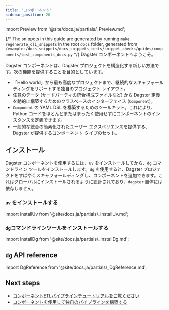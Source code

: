 ```yaml
---
title: 'コンポーネント'
sidebar_position: 20
---
```


import Preview from '@site/docs.ja/partials/\_Preview.md';

<Preview />

{/* The snippets in this guide are generated by running `make regenerate_cli_snippets` in the root `docs` folder, generated from `/examples/docs_snippets/docs_snippets_tests/snippet_checks/guides/components/test_components_docs.py` */}
Dagster コンポーネントへようこそ。

Dagster コンポーネントは、Dagster プロジェクトを構造化する新しい方法です。次の機能を提供することを目的としています。

- 「Hello world」から最も高度なプロジェクトまで、継続的なスキャフォールディングをサポートする独自のプロジェクト レイアウト。
- 任意のデータ (サードパーティの統合構成ファイルなど) から Dagster 定義を動的に構築するためのクラスベースのインターフェイス (`Component`)。
- `Component` の YAML DSL を構築するためのツールキット。これにより、Python コードをほとんどまたはまったく使用せずにコンポーネントのインスタンスを定義できます。
- 一般的な統合の簡素化されたユーザー エクスペリエンスを提供する、Dagster が提供するコンポーネント タイプのセット。

## インストール

Dagster コンポーネントを使用するには、`uv` をインストールしてから、`dg` コマンドライン ツールをインストールします。`dg` を使用すると、Dagster プロジェクトをすばやくスキャフォールディングし、コンポーネントを追加できます。これはグローバルにインストールされるように設計されており、`dagster` 自体には依存しません。

### `uv` をインストールする

import InstallUv from '@site/docs.ja/partials/\_InstallUv.md';

<InstallUv />

### `dg`コマンドラインツールをインストールする

import InstallDg from '@site/docs.ja/partials/\_InstallDg.md';

<InstallDg />

## `dg` API reference

import DgReference from '@site/docs.ja/partials/\_DgReference.md';

<DgReference />

## Next steps

- [コンポーネントETLパイプラインチュートリアルをご覧ください](/guides/labs/components/components-etl-pipeline-tutorial)
- [コンポーネントを使用して独自のパイプラインを構築する](/guides/labs/components/building-pipelines-with-components)
